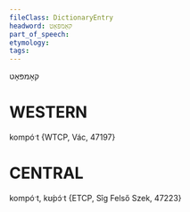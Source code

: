```yaml
---
fileClass: DictionaryEntry
headword: קאָמפּאָט
part_of_speech: 
etymology: 
tags: 
---
```

קאָמפּאָט

WESTERN
========

kompóˑt {WTCP, Vác, 47197}

CENTRAL
========

kompóˑt, kʊ́pɔ́ˑt {ETCP, Sîg Felső Szek, 47223}
